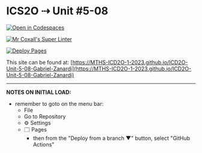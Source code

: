 # ICS2O ⇢ Unit #5-08

[![Open in Codespaces](https://classroom.github.com/assets/launch-codespace-7f7980b617ed060a017424585567c406b6ee15c891e84e1186181d67ecf80aa0.svg)](https://classroom.github.com/open-in-codespaces?assignment_repo_id=15033458)

[![Mr Coxall's Super Linter](https://github.com/MTHS-ICD2O-1-2023/ICD2O-Unit-5-08-Gabriel-Zanardi/workflows/Mr%20Coxall's%20Super%20Linter/badge.svg)](https://github.com/MTHS-ICD2O-1-2023/ICD2O-Unit-5-08-Gabriel-Zanardi/actions)

[![Deploy Pages](https://github.com/MTHS-ICD2O-1-2023/ICD2O-Unit-5-08-Gabriel-Zanardi/workflows/Deploy%20Pages/badge.svg)](https://github.com/MTHS-ICD2O-1-2023/ICD2O-Unit-5-08-Gabriel-Zanardi/actions)

This site can be found at: [https://MTHS-ICD2O-1-2023.github.io/ICD2O-Unit-5-08-Gabriel-Zanardi](https://MTHS-ICD2O-1-2023.github.io/ICD2O-Unit-5-08-Gabriel-Zanardi)

---

**NOTES ON INITIAL LOAD:**
- remember to goto on the menu bar:
  - File
  - Go to Repository
  - ⚙ Settings
  - 🗔 Pages
    - then from the "Deploy from a branch ▼" button, select "GitHub Actions"
